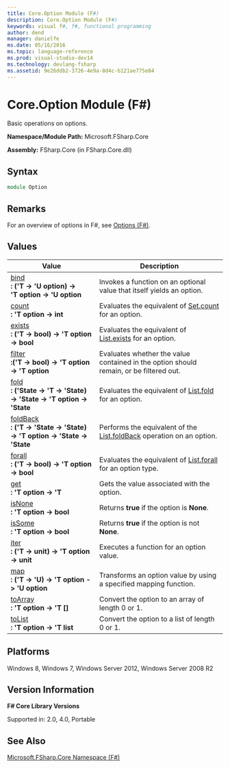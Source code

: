 ```yaml
---
title: Core.Option Module (F#)
description: Core.Option Module (F#)
keywords: visual f#, f#, functional programming
author: dend
manager: danielfe
ms.date: 05/16/2016
ms.topic: language-reference
ms.prod: visual-studio-dev14
ms.technology: devlang-fsharp
ms.assetid: 9e26ddb2-3726-4e9a-8d4c-b121ae775e84 
---
```


# Core.Option Module (F#)

Basic operations on options.

**Namespace/Module Path:** Microsoft.FSharp.Core

**Assembly:** FSharp.Core (in FSharp.Core.dll)


## Syntax

```fsharp
module Option
```

## Remarks
For an overview of options in F#, see [Options &#40;F&#35;&#41;](Options-%5BFSharp%5D.md).


## Values

|Value|Description|
|-----|-----------|
|[bind](https://msdn.microsoft.com/library/c3406192-24ac-49b5-bc3b-8f805187f1c0)<br />**: ('T -&gt; 'U option) -&gt; 'T option -&gt; 'U option**|Invokes a function on an optional value that itself yields an option.|
|[count](https://msdn.microsoft.com/library/2dac83a9-684e-4d0f-b50e-ff722a8bb876)<br />**: 'T option -&gt; int**|Evaluates the equivalent of [Set.count](https://msdn.microsoft.com/library/54acc46d-af76-474e-9ff7-bd4bd6b7b4c4) for an option.|
|[exists](https://msdn.microsoft.com/library/a606d2d4-fddc-4eab-ab37-c6138fb7ad99)<br />**: ('T -&gt; bool) -&gt; 'T option -&gt; bool**|Evaluates the equivalent of [List.exists](https://msdn.microsoft.com/library/15a3ebd5-98f0-44c0-8220-7dedec3e68a8) for an option.|
|[filter](option.filter['t]-function%5bfsharp%5b.md)<br />**:('T -&gt; bool) -&gt; 'T option -&gt; 'T option**|Evaluates whether the value contained in the option should remain, or be filtered out.|
|[fold](https://msdn.microsoft.com/library/af896794-3d53-406c-9411-316cd5c33ad8)<br />**: ('State -&gt; 'T -&gt; 'State) -&gt; 'State -&gt; 'T option -&gt; 'State**|Evaluates the equivalent of [List.fold](https://msdn.microsoft.com/library/c272779e-bae7-4983-8d7f-16b345bb33a0) for an option.|
|[foldBack](https://msdn.microsoft.com/library/a882fbaf-c019-46f0-b4f5-b8c2b8b90ffb)<br />**: ('T -&gt; 'State -&gt; 'State) -&gt; 'T option -&gt; 'State -&gt; 'State**|Performs the equivalent of the [List.foldBack](https://msdn.microsoft.com/library/b9a58e66-efe1-445f-a90c-ac9ffb9d40c7) operation on an option.|
|[forall](https://msdn.microsoft.com/library/ba884586-5eae-49c5-9e36-05481c1c3428)<br />**: ('T -&gt; bool) -&gt; 'T option -&gt; bool**|Evaluates the equivalent of [List.forall](https://msdn.microsoft.com/library/e11a5233-d612-40ac-833b-d5cf496900b7) for an option type.|
|[get](https://msdn.microsoft.com/library/803e9fcb-6edd-4910-808c-25f08cbc55ea)<br />**: 'T option -&gt; 'T**|Gets the value associated with the option.|
|[isNone](https://msdn.microsoft.com/library/73db6a53-15e7-40a6-94f9-a0049e5f4819)<br />**: 'T option -&gt; bool**|Returns **true** if the option is **None**.|
|[isSome](https://msdn.microsoft.com/library/41ad0857-5672-4326-84b5-c33dc43dcf79)<br />**: 'T option -&gt; bool**|Returns **true** if the option is not **None**.|
|[iter](https://msdn.microsoft.com/library/83389eef-3dff-4074-b4cc-f69581c25191)<br />**: ('T -&gt; unit) -&gt; 'T option -&gt; unit**|Executes a function for an option value.|
|[map](https://msdn.microsoft.com/library/91a20385-7e73-40c2-9adc-635e86d6a622)<br />**: ('T -&gt; 'U) -&gt; 'T option -&gt; 'U option**|Transforms an option value by using a specified mapping function.|
|[toArray](https://msdn.microsoft.com/library/c8044873-ba17-4b52-8231-eb1a28318c64)<br />**: 'T option -&gt; 'T []**|Convert the option to an array of length 0 or 1.|
|[toList](https://msdn.microsoft.com/library/5f1af295-9fa9-40ad-b4a1-3578d94d44e1)<br />**: 'T option -&gt; 'T list**|Convert the option to a list of length 0 or 1.|

## Platforms
Windows 8, Windows 7, Windows Server 2012, Windows Server 2008 R2


## Version Information
**F# Core Library Versions**

Supported in: 2.0, 4.0, Portable

## See Also
[Microsoft.FSharp.Core Namespace &#40;F&#35;&#41;](Microsoft.FSharp.Core-Namespace-%5BFSharp%5D.md)